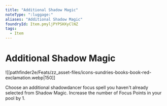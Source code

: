 ```yaml
---
title: "Additional Shadow Magic"
noteType: ":luggage:"
aliases: "Additional Shadow Magic"
foundryId: Item.pmyljPYPSHXyClNZ
tags:
  - Item
---
```


# Additional Shadow Magic
![[pathfinder2e/Feats/zz_asset-files/icons-sundries-books-book-red-exclamation.webp|150]]

Choose an additional shadowdancer focus spell you haven't already selected from Shadow Magic. Increase the number of Focus Points in your pool by 1.
